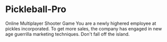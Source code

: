 # Pickleball-Pro
Online Multiplayer Shooter Game
You are a newly highered employee at pickles incorporated.
To get more sales, the company has engaged in new age guerrilla marketing techniques.
Don't fall off the island.
